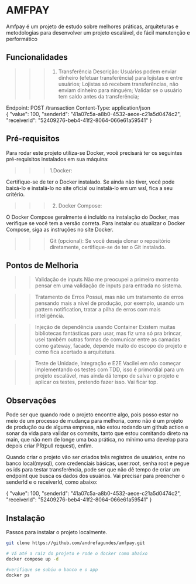 # AMFPAY

Amfpay é um projeto de estudo sobre melhores práticas, arquiteturas e metodologias para desenvolver um projeto escalável, de fácil manutenção e performático

## Funcionalidades

>>> 1. Transferência
Descrição: Usuários podem enviar dinheiro (efetuar transferência) para lojistas e entre usuários;
Lojistas só recebem transferências, não enviam dinheiro para ninguém;
Validar se o usuário tem saldo antes da transferência;

Endpoint: POST /transaction
Content-Type: application/json   
{
    "value": 100,
    "senderId": "41a07c5a-a8b0-4532-aece-c21a5d0474c2",
    "receiverId": "52409276-beb4-41f2-8064-066e61a59541"
}

## Pré-requisitos

Para rodar este projeto utiliza-se Docker, você precisará ter os seguintes pré-requisitos instalados em sua máquina:

>>> 1.Docker:

Certifique-se de ter o Docker instalado. Se ainda não tiver, você pode baixá-lo e instalá-lo no site oficial ou 
instalá-lo em um wsl, fica a seu critério.

>>> 2. Docker Compose:

O Docker Compose geralmente é incluído na instalação do Docker, mas verifique se você tem a versão correta. Para instalar ou atualizar o Docker Compose, siga as instruções no site Docker.

>>> Git (opcional):
Se você deseja clonar o repositório diretamente, certifique-se de ter o Git instalado.

## Pontos de Melhoria

>> Validação de inputs
Não me preocupei a primeiro momento pensar em uma validação de inputs para entrada no sistema.

>> Tratamento de Erros
Possui, mas não um tratamento de erros pensando mais a nível de produção, por exemplo, usando um pattern notification,
tratar a pilha de erros com mais inteligência.

>> Injeção de dependência usando Container
Existem muitas bibliotecas fantásticas para usar, mas fiz uma só pra brincar, usei também outras formas de comunicar entre
as camadas como gateway, facade, depende muito do escopo do projeto e como fica acertado a arquitetura.

>> Teste de Unidade, Integração e E2E
Vacilei em não começar implementando os testes com TDD, isso é primordial para um projeto escalável, mas ainda dá tempo de salvar o projeto e aplicar os testes, pretendo fazer isso. Vai ficar top.

## Observações

Pode ser que quando rode o projeto encontre algo, pois posso estar no meio de um processo de mudança para melhoria, como não é
um projeto de produção ou de alguma empresa, não estou rodando um github action e sonar da vida para validar os commits, tanto
que estou comitando direto na main, que não nem de longe uma boa prática, no mínimo uma develop para depois criar PR(pull request), enfim.

Quando criar o projeto vão ser criados três registros de usuários, entre no banco local(mysql), com credenciais básicas, user:root, senha root e pegue os ids para testar transferência, pode ser que não dê tempo de criar um endpoint que busca os dados dos usuários. Vai precisar para preencher o senderId e o receiverId, como abaixo:

{
    "value": 100,
    "senderId": "41a07c5a-a8b0-4532-aece-c21a5d0474c2",
    "receiverId": "52409276-beb4-41f2-8064-066e61a59541"
}

## Instalação

Passos para instalar o projeto localmente.

```bash
git clone https://github.com/andrefagundes/amfpay.git

# Vá até a raiz do projeto e rode o docker como abaixo
docker compose up -d

#verifique se subiu o banco e o app
docker ps
